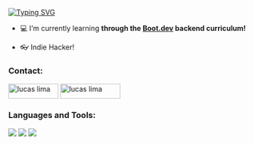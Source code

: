 [![Typing SVG](https://readme-typing-svg.demolab.com?font=Fira+Code&duration=3000&pause=100&multiline=true&repeat=false&width=435&lines=Hi%2C+I'm+Lucas;A+backend+developer+from+Brazil)](https://git.io/typing-svg)

- 💻 I’m currently learning **through the [Boot.dev](https://boot.dev/) backend curriculum!**

- 👓 Indie Hacker!

<h3 align="left">Contact:</h3>
<p align="left">
<a href="https://linkedin.com/in/lucasrodlima" target="blank"><img align="center" src="https://img.shields.io/badge/LinkedIn-0077B5?style=for-the-badge&logo=linkedin&logoColor=white" alt="lucas lima" height="30" width="100" /></a>
<a href="mailto:lucasrodlima@proton.me" target="blank"><img align="center" src="https://img.shields.io/badge/proton%20mail-6D4AFF?style=for-the-badge&logo=protonmail&logoColor=white" alt="lucas lima" height="30" width="120" /></a>
</p>

<h3 align="left">Languages and Tools:</h3>
<p align="left"> <img src="https://img.shields.io/badge/Python-FFD43B?style=for-the-badge&logo=python&logoColor=blue" />
  <img src="https://img.shields.io/badge/JavaScript-323330?style=for-the-badge&logo=javascript&logoColor=F7DF1E" />
  <img src="https://img.shields.io/badge/GIT-E44C30?style=for-the-badge&logo=git&logoColor=white" />
</p>
